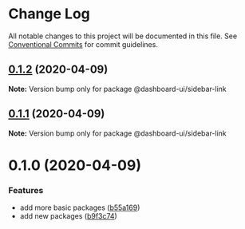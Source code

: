 # Change Log

All notable changes to this project will be documented in this file.
See [Conventional Commits](https://conventionalcommits.org) for commit guidelines.

## [0.1.2](https://github.com/mariusz-kabala/dashboard-ui/compare/@dashboard-ui/sidebar-link@0.1.1...@dashboard-ui/sidebar-link@0.1.2) (2020-04-09)

**Note:** Version bump only for package @dashboard-ui/sidebar-link

## [0.1.1](https://github.com/mariusz-kabala/dashboard-ui/compare/@dashboard-ui/sidebar-link@0.1.0...@dashboard-ui/sidebar-link@0.1.1) (2020-04-09)

**Note:** Version bump only for package @dashboard-ui/sidebar-link

# 0.1.0 (2020-04-09)

### Features

- add more basic packages ([b55a169](https://github.com/mariusz-kabala/dashboard-ui/commit/b55a169762303099a47eb4244b2a1e8c77f93907))
- add new packages ([b9f3c74](https://github.com/mariusz-kabala/dashboard-ui/commit/b9f3c748557893bb4f0128ccd9aa89fcf5a14f48))
